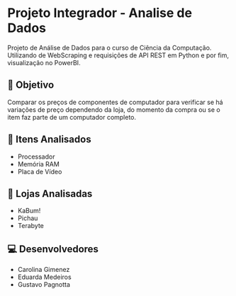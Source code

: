 # Projeto Integrador - Analise de Dados
Projeto de Análise de Dados para o curso de Ciência da Computação. Utilizando de WebScraping e requisições de API REST em Python e por fim, visualização no PowerBI. 

## 🎯 Objetivo
Comparar os preços de componentes de computador para verificar se há variações de preço dependendo da loja, do momento da compra ou se o item faz parte de um computador completo.

## 💾 Itens Analisados
- Processador
- Memória RAM
- Placa de Vídeo

## 🏬 Lojas Analisadas
- KaBum!
- Pichau
- Terabyte

## 💻 Desenvolvedores
- Carolina Gimenez
- Eduarda Medeiros
- Gustavo Pagnotta
